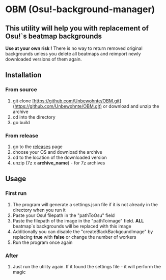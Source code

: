 # OBM (Osu!-background-manager)

## This utility will help you with replacement of Osu!`s beatmap backgrounds

**Use at your own risk !**
There is no way to return removed original backgrounds unless you delete all beatmaps and reimport newly downloaded versions of them again.  

## Installation 

### From source
1. git clone [https://github.com/Unbewohnte/OBM.git](https://github.com/Unbewohnte/OBM.git) or download and unzip the archive
2. cd into the directory
3. go build

### From release
1. go to the [releases](https://github.com/Unbewohnte/OBM/releases) page
2. choose your OS and download the archive
3. cd to the location of the downloaded version
4. unzip (7z x **archive_name**) - for 7z archives 

## Usage

### First run 
1. The program will generate a settings.json file if it is not already in the directory when you run it
2. Paste your Osu! filepath in the "pathToOsu" field
3. Paste the filepath of the image in the "pathToimage" field. **ALL** beatmap`s backgrounds will be replaced with this image 
4. Additionally you can disable the "createBlackBackgoundImage" by replacing **true** with **false** or change the number of workers
5. Run the program once again

### After
1. Just run the utility again. If it found the settings file - it will perform the magic